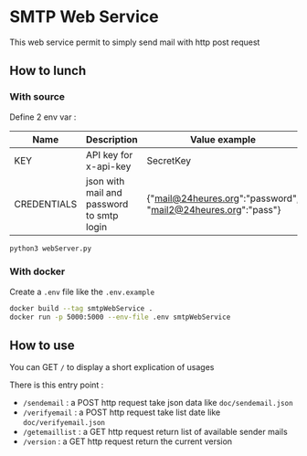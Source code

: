 # SMTP Web Service

This web service permit to simply send mail with http post request  

## How to lunch

### With source

Define 2 env var : 

|Name|Description|Value example|
|----|-----------|-------------|
|KEY|API key for x-api-key|SecretKey|
|CREDENTIALS|json with mail and password to smtp login|{"mail@24heures.org":"password", "mail2@24heures.org":"pass"}|

```bash
python3 webServer.py
```

### With docker

Create a ``.env`` file like the ``.env.example``

```bash
docker build --tag smtpWebService .
docker run -p 5000:5000 --env-file .env smtpWebService
```

## How to use

You can GET ``/`` to display a short explication of usages

There is this entry point : 

- ``/sendemail`` : a POST http request take json data like ``doc/sendemail.json``
- ``/verifyemail`` : a POST http request take list date like ``doc/verifyemail.json``
- ``/getemaillist`` : a GET http request return list of available sender mails
- ``/version`` : a GET http request return the current version
